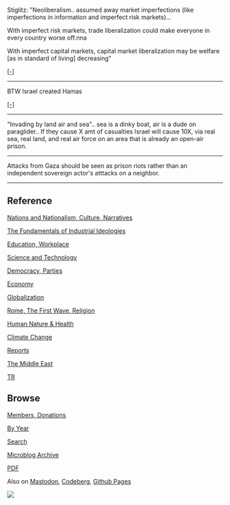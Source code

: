 
Stiglitz: "Neoliberalism.. assumed away market imperfections (like
imperfections in information and imperfect risk markets)... 

With imperfect risk markets, trade liberalization could make everyone
in every country worse off.nna

With imperfect capital markets, capital market liberalization may be
welfare [as in standard of living] decreasing"

[[-]](https://youtu.be/aF1QzSLOy4M?t=845)

---

BTW Israel created Hamas

[[-]](2020/06/10-myths-israel.html#hamas)

---

"Invading by land air and sea".. sea is a dinky boat, air is a dude on
paraglider.. If they cause X amt of casualties Israel will cause 10X,
via real sea, real land, and real air force on an area that is
already an open-air prison.

---

Attacks from Gaza should be seen as prison riots rather than an
independent sovereign actor's atttacks on a neighbor.

---

## Reference

[Nations and Nationalism, Culture, Narratives](0119/2013/02/nations-and-nationalism.html)

[The Fundamentals of Industrial Ideologies](0119/2011/04/fundamentals-of-industrial-ideologies.html)

[Education, Workplace](0119/2017/09/education-workplace.html)

[Science and Technology](0119/2018/09/science-technology.html)

[Democracy, Parties](0119/2016/11/democracy.html)

[Economy](2021/01/economy.html)

[Globalization](0119/2018/09/globalization.html)

[Rome, The First Wave, Religion](0119/2017/12/rome.html)

[Human Nature & Health](2020/07/human-nature.html)

[Climate Change](2022/01/climate.html)

[Reports](2021/01/reports.html)

[The Middle East](0119/2019/07/middleeast.html)

[TR](../tr/index.html)

## Browse

[Members, Donations](2022/08/members.html)

[By Year](years.html)

[Search](search.html)

[Microblog Archive](mbl/index.html)

[PDF](https://drive.google.com/uc?export=view&id=1FSi-1MnqXVq_PVTEXzzflwN8-7h92N_R)

Also on 
[Mastodon](https://fosstodon.org/@muratk5n),
[Codeberg](https://muratk5n.codeberg.page/en/),
[Github Pages](https://muratk5n.github.io/thirdwave/en/)

<img src='https://drive.google.com/uc?export=view&id=1zsIeciFSvlr-sWB84Tc0mfZ_NYqn9VQx'/> 

